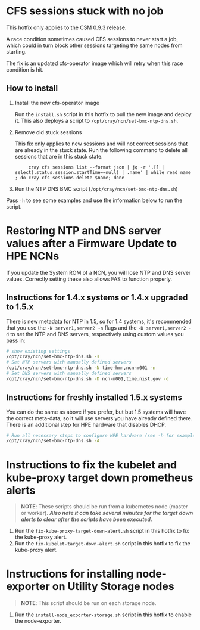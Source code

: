 # CFS sessions stuck with no job

This hotfix only applies to the CSM 0.9.3 release.

A race condition sometimes caused CFS sessions to never start a job, which could
in turn block other sessions targeting the same nodes from starting.

The fix is an updated cfs-operator image which will retry when this race
condition is hit.

## How to install

1. Install the new cfs-operator image

    Run the `install.sh` script in this hotfix to pull the new image and deploy it.  This also deploys a script to `/opt/cray/ncn/set-bmc-ntp-dns.sh`.

2. Remove old stuck sessions

   This fix only applies to new sessions and will not correct sessions that are
   already in the stuck state.  Run the following command to delete all sessions
   that are in this stuck state.

   ```
        cray cfs sessions list --format json | jq -r '.[] | select(.status.session.startTime==null) | .name' | while read name ; do cray cfs sessions delete $name; done
   ```

3. Run the NTP DNS BMC script (`/opt/cray/ncn/set-bmc-ntp-dns.sh`)

  Pass `-h` to see some examples and use the information below to run the script.

# Restoring NTP and DNS server values after a Firmware Update to HPE NCNs

If you update the System ROM of a NCN, you will lose NTP and DNS server values.  Correctly setting these also allows FAS to function properly.

## Instructions for 1.4.x systems or 1.4.x upgraded to 1.5.x

There is new metadata for NTP in 1.5, so for 1.4 systems, it's recommended that you use the `-N server1,server2 -n` flags and the `-D server1,server2 -d` to set the NTP and DNS servers, respectively using custom values you pass in:

```bash
# show existing settings
/opt/cray/ncn/set-bmc-ntp-dns.sh -s
# Set NTP servers with manually defined servers
/opt/cray/ncn/set-bmc-ntp-dns.sh -N time-hmn,ncn-m001 -n
# Set DNS servers with manually defined servers
/opt/cray/ncn/set-bmc-ntp-dns.sh -D ncn-m001,time.nist.gov -d
```

## Instructions for **freshly** installed 1.5.x systems

You can do the same as above if you prefer, but but 1.5 systems will have the correct meta-data, so it will use servers you have already defined there.  There is an additional step for HPE hardware that disables DHCP.

```bash
# Run all necessary steps to configure HPE hardware (see -h for examples of everything it does)
/opt/cray/ncn/set-bmc-ntp-dns.sh -A
```

# Instructions to fix the kubelet and kube-proxy target down prometheus alerts

   > **NOTE**: These scripts should be run from a kubernetes node (master or worker).  ***Also note it can take several minutes for the target down alerts to clear after the scripts have been executed.***

   1. Run the `fix-kube-proxy-target-down-alert.sh` script in this hotfix to fix the kube-proxy alert.
   2. Run the `fix-kubelet-target-down-alert.sh` script in this hotfix to fix the kube-proxy alert.

# Instructions for installing node-exporter on Utility Storage nodes

   > **NOTE**: This script should be run on each storage node.

   1. Run the `install-node_exporter-storage.sh` script in this hotfix to enable the node-exporter.

